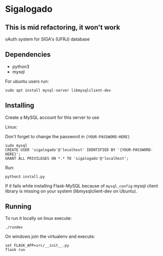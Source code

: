 # Sigalogado

## This is mid refactoring, it won't work

oAuth system for SIGA's (UFRJ) database

## Dependencies

- python3
- mysql

For ubuntu users run:

```
sudo apt install mysql-server libmysqlclient-dev
```

## Installing

Create a MySQL account for this server to use

Linux:

Don't forget to change the password in `{YOUR-PASSWORD-HERE}`

```
sudo mysql
CREATE USER 'sigalogado'@'localhost' IDENTIFIED BY '{YOUR-PASSWORD-HERE}';
GRANT ALL PRIVILEGES ON *.* TO 'sigalogado'@'localhost';
```

Run:

`python3 install.py`

If it fails while installing Flask-MySQL because of `mysql_config` mysql client library is missing on your system (libmysqlclient-dev on Ubuntu).

## Running

To run it locally on linux execute:

`./rundev`

On windows join the virtualenv and execute:

```
set FLASK_APP=src/__init__.py
flask run
```
